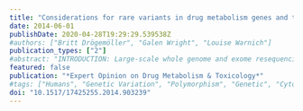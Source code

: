 ```yaml
---
title: "Considerations for rare variants in drug metabolism genes and the clinical implications"
date: 2014-06-01
publishDate: 2020-04-28T19:29:29.539538Z
#authors: ["Britt Drögemöller", "Galen Wright", "Louise Warnich"]
publication_types: ["2"]
#abstract: "INTRODUCTION: Large-scale whole genome and exome resequencing studies have revealed that humans have a high level of deleterious rare variation, which has important implications for the design of future pharmacogenetics studies. AREAS COVERED: Current pharmacogenetic guidelines focus on the implementation of common variation into dosing guidelines. However, it is becoming apparent that rare variation may also play an important role in differential drug response. Current sequencing technologies offer the opportunity to examine rare variation, but there are many challenges associated with such analyses. Nonetheless, if a comprehensive picture of the role that genetic variants play in treatment outcomes is to be obtained, it will be necessary to include the entire spectrum of variation, including rare variants, into pharmacogenetic research. EXPERT OPINION: In order to implement pharmacogenetics in the clinic, patients should be genotyped for clinically actionable pharmacogenetic variants and patients responding unfavourably to treatment after pharmacogenetics-based dosing should be identified and resequenced to identify additional functionally relevant variants, including rare variants. All derived information should be added to a central database to allow for the updating of existing dosing guidelines. By routinely implementing such strategies, pharmacogenetics-based treatment guidelines will continue to improve."
featured: false
publication: "*Expert Opinion on Drug Metabolism & Toxicology*"
#tags: ["Humans", "Genetic Variation", "Polymorphism", "Genetic", "Cytochrome P-450 Enzyme System", "Glucuronosyltransferase", "Biotransformation", "pharmacogenetics", "CYP2D6", "DPYD", "CYP2C19", "CYP2C9", "dosing guidelines", "Drug Dosage Calculations", "drug metabolising enzymes", "genome sequencing", "Methyltransferases", "rare variants", "TPMT", "UGT1A1", "Vitamin K Epoxide Reductases", "VKORC1"]
doi: "10.1517/17425255.2014.903239"
---
```


